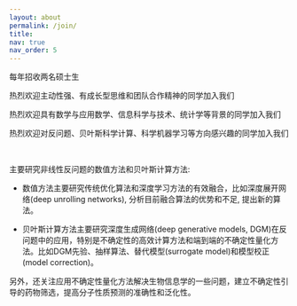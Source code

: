 ```yaml
---
layout: about
permalink: /join/
title: 
nav: true
nav_order: 5
---
```



<p>每年招收两名硕士生

热烈欢迎主动性强、有成长型思维和团队合作精神的同学加入我们

热烈欢迎具有数学与应用数学、信息科学与技术、统计学等背景的同学加入我们

热烈欢迎对反问题、贝叶斯科学计算、科学机器学习等方向感兴趣的同学加入我们

<br/>

主要研究非线性反问题的数值方法和贝叶斯计算方法:
- 数值方法主要研究传统优化算法和深度学习方法的有效融合，比如深度展开网络(deep unrolling networks), 分析目前融合算法的优势和不足, 提出新的算法。

- 贝叶斯计算方法主要研究深度生成网络(deep generative models, DGM)在反问题中的应用，特别是不确定性的高效计算方法和端到端的不确定性量化方法。比如DGM先验、抽样算法、替代模型(surrogate model)和模型校正(model correction)。

另外，还关注应用不确定性量化方法解决生物信息学的一些问题，建立不确定性引导的药物筛选，提高分子性质预测的准确性和泛化性。
<p>
